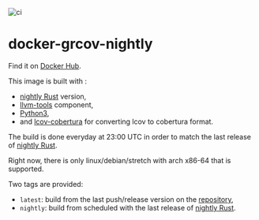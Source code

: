 ![ci](https://github.com/nabilmerk/docker-grcov-nightly/workflows/ci/badge.svg)

# docker-grcov-nightly

Find it on [Docker Hub](https://hub.docker.com/repository/docker/nabilmerk/grcov-nightly).

This image is built with :
- [nightly Rust](https://hub.docker.com/r/rustlang/rust) version,
- [llvm-tools](https://internals.rust-lang.org/t/llvm-tools-a-new-rustup-component-for-binary-inspection-objdump-nm-size-and-profiling-profdata/7830) component,
- [Python3](https://www.python.org/),
- and [lcov-cobertura](https://github.com/eriwen/lcov-to-cobertura-xml) for converting lcov to cobertura format.

The build is done everyday at 23:00 UTC in order to match the last release of [nightly Rust](https://hub.docker.com/r/rustlang/rust).

Right now, there is only linux/debian/stretch with arch x86-64 that is supported.

Two tags are provided:
- `latest`: build from the last push/release version on the [repository](https://github.com/nabilmerk/docker-grcov-nightly),
- `nightly`: build from scheduled with the last release of [nightly Rust](https://hub.docker.com/r/rustlang/rust).